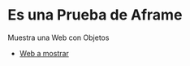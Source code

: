 # Es una Prueba de Aframe

Muestra una Web con Objetos

* [Web a mostrar](https://github.com/smontesleon/prueba-aframe/blob/main/index.html)
